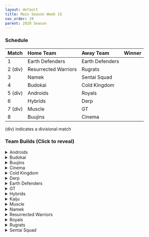 ```yaml
---
layout: default
title: Main Season Week 15
nav_order: 19
parent: 2020 Season
---
```

### Schedule

|Match          |  Home Team            | Away Team        | Winner          |
| :-------------| :---------------------| :----------------| :---------------|
| 1             | Earth Defenders       | Earth Defenders  |                 |
| 2 (div)       | Resurrected Warriors  | Rugrats          |                 |
| 3             | Namek                 | Sentai Squad     |                 |
| 4             | Budokai               | Cold Kingdom     |                 |
| 5 (div)       | Androids              | Royals           |                 |
| 6             | Hybrids               | Derp             |                 |
| 7 (div)       | Muscle                | GT               |                 | 
| 8             | Buujins               | Cinema           |                 |

(div) indicates a divisional match

### Team Builds (Click to reveal)

<details>
  <summary>Androids</summary>
  <br />
<br />Home Map: Glacier
<br />Music: Boss Ganges
<br />Weekly Bench: 
<br />Boost Store: None


</details>

<details>
  <summary>Budokai</summary>

<br />
<br />Home Map: Planet Namek
<br />Music: Boss Battle Rock
<br />Weekly bench: 
<br />Boosts: N/A



</details>

<details>
  <summary>Buujins</summary>
<br />
<br /> Home Map: Supreme Kai's World
<br />Music: Nanshan
<br />Bench:
<br />Boosts:

</details>

<details>
  <summary>Cinema</summary>
<br />  
<br />Home Map: Hell
<br />Music: Warlord F
<br />Bench: 
<br />Boosts: 

</details>

<details>
  <summary>Cold Kingdom </summary>
  <br />
<br />Home Map: Broly's Planet
<br />Music: Paranoia
<br />Bench: 
<br />Boosts:

</details>

<details>
  <summary>Derp</summary>
<br />  
<br />Home Map: Penguin Village
<br />Music: War Begins
<br />Bench:
<br />Boosts:

</details>

<details>
  <summary>Earth Defenders</summary>
  <br />
<br />Home Map: Mt. Paozu
<br />Music: Aether
<br />Bench: 
<br />Boosts:

</details>

<details>
  <summary>GT</summary>
<br />  
<br />Home Map: Kings Castle
<br />Music: Turbulence
<br />Bench: 
<br />Boosts:

</details>

<details>
  <summary>Hybrids</summary>
<br />  
<br />Home Map: Wastelands
<br />Music: Dragon Castle
<br />Bench: 
<br />Boosts:

</details>

<details>
  <summary>Kaiju</summary>
<br />  
<br />Home Map: Rocky Area
<br />Music: Crongus
<br />Bench: 
<br />Boosts:

</details>

<details>
  <summary>Muscle</summary>
<br />  
<br />Home Map: Muscle Tower
<br />Music: Epic Boss Fight
<br />Bench: 
<br />Boosts:

</details>

<details>
  <summary>Namek</summary>
<br />  
<br />Home Map: Kami's Lookout
<br />Music: Fight me if you can
<br />Bench: 
<br />Boosts:

</details>

<details>
  <summary>Resurrected Warriors</summary>
<br />  
<br />Home Map: Desert
<br />Music: Action Fight
<br />Bench: 
<br />Boosts:

</details>


<details>
  <summary>Royals</summary>
<br />  
<br />Home Map: Hyperbolic Time Chamber
<br />Music: Thunder
<br />Bench: 
<br />Boosts:

</details>

<details>
  <summary>Rugrats</summary>
<br />  
<br />Home Map: City Ruins
<br />Music: Nanga-F
<br />Bench: 
<br />Boosts:

</details>

<details>
  <summary>Sentai Squad</summary>
<br />  
<br />Home Map: Frieza's Ship
<br />Music: Hurricane
<br />Bench:  
<br />Boosts:

</details>